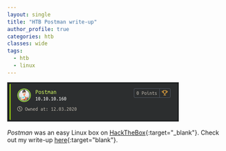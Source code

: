 ```yaml
---
layout: single
title: "HTB Postman write-up"
author_profile: true
categories: htb
classes: wide
tags:
  - htb
  - linux
---
```


![Postman on HTB](/assets/images/postman.png)

*Postman* was an easy Linux box on [HackTheBox](https://www.hackthebox.eu/){:target="_blank"}. Check out my write-up [here](https://github.com/Muemmelmoehre/write-ups/blob/master/postman.pdf){:target="blank"}.
